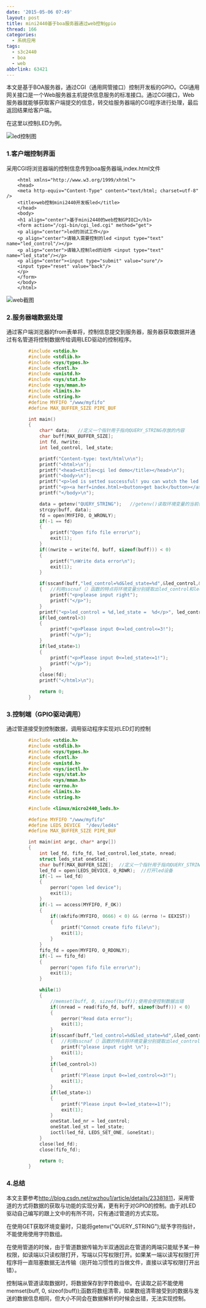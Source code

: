```yaml
---
date: '2015-05-06 07:49'
layout: post
title: mini2440基于boa服务器通过web控制gpio
thread: 166
categories:
  - 系统应用
tags:
  - s3c2440
  - boa
  - web
abbrlink: 63421
---
```


本文是基于BOA服务器，通过CGI（通用网管接口）控制开发板的GPIO。CGI通用网关接口是一个Web服务器主机提供信息服务的标准接口。通过CGI接口，Web服务器就能够获取客户端提交的信息，转交给服务器端的CGI程序进行处理，最后返回结果给客户端。

在这里以控制LED为例。

![led控制图](/images/boa-led.png)
<!---more--->

### 1.客户端控制界面
采用CGI将浏览器端的控制信息传到boa服务器端,index.html文件

        <html xmlns="http://www.w3.org/1999/xhtml">
        <head>
        <meta http-equiv="Content-Type" content="text/html; charset=utf-8" />
        <title>web控制mini2440开发板led</title>
        </head>
        <body>
        <h1 align="center">基于mini2440的web控制GPIO口</h1>
        <form action="/cgi-bin/cgi_led.cgi" method="get">
        <p align="center">led的测试工作</p>
        <p align="center">请输入需要控制的led <input type="text" name="led_control"/></p>
        <p align="center">请输入控制led的动作 <input type="text" name="led_state"/></p>
        <p align="center"><input type="submit" value="sure"/>
        <input type="reset" value="back"/>
        </p>
        </form>
        </body>
        </html>
![web截图](/images/boa-led-web.png)

### 2.服务器端数据处理
通过客户端浏览器的from表单将，控制信息提交到服务器，服务器获取数据并通过有名管道将控制数据传给调用LED驱动的控制程序。

``` C
        #include <stdio.h>
        #include <stdlib.h>
        #include <sys/types.h>
        #include <fcntl.h>
        #include <unistd.h>
        #include <sys/stat.h>
        #include <sys/mman.h>
        #include <limits.h>
        #include <string.h>
        #define MYFIFO "/www/myfifo"
        #define MAX_BUFFER_SIZE PIPE_BUF

        int main()
        {
            char* data;   //定义一个指针用于指向QUERY_STRING存放的内容
            char buff[MAX_BUFFER_SIZE];
            int fd, nwrite;
            int led_control, led_state;

            printf("Content-type: text/html\n\n");
            printf("<html>\n");
            printf("<head><title>cgi led demo</title></head>\n");
            printf("<body>\n");
            printf("<p>led is setted successful! you can watch the led's change</p>\n");
            printf("<p><a herf=index.html><button>get back</button></a></p>\n");
            printf("</body>\n");

            data = getenv("QUERY_STRING");   //getenv()读取环境变量的当前值的函数
            strcpy(buff, data);
            fd = open(MYFIFO, O_WRONLY);
            if(-1 == fd)
            {
                printf("Open fifo file error\n");
                exit(1);
            }
            if((nwrite = write(fd, buff, sizeof(buff))) < 0)
            {
                printf("\nWrite data error\n");
                exit(1);
            }

            if(sscanf(buff,"led_control=%d&led_state=%d",&led_control,&led_state)!=2)
            {   //利用sscnaf（）函数的特点将环境变量分别提取出led_control和led_state这两个值
                printf("<p>please input right");
                printf("</p>");
            }
            printf("<p>led_control = %d,led_state =  %d</p>", led_control, led_state);
            if(led_control>3)
            {
                printf("<p>Please input 0<=led_control<=3!");
                printf("</p>");
            }
            if(led_state>1)
            {
                printf("<p>Please input 0<=led_state<=1!");
                printf("</p>");
            }
            close(fd);
            printf("</html>\n");

            return 0;
        }
```
### 3.控制端（GPIO驱动调用）
通过管道接受到控制数据，调用驱动程序实现对LED灯的控制

``` C
        #include <stdio.h>
        #include <stdlib.h>
        #include <sys/types.h>
        #include <fcntl.h>
        #include <unistd.h>
        #include <sys/ioctl.h>
        #include <sys/stat.h>
        #include <sys/mman.h>
        #include <errno.h>
        #include <limits.h>
        #include <string.h>

        #include <linux/micro2440_leds.h>

        #define MYFIFO "/www/myfifo"
        #define LEDS_DEVICE  "/dev/led4s"
        #define MAX_BUFFER_SIZE PIPE_BUF

        int main(int argc, char* argv[])
        {
            int led_fd, fifo_fd, led_control,led_state, nread;
            struct leds_stat oneStat;
            char buff[MAX_BUFFER_SIZE];  //定义一个指针用于指向QUERY_STRING存放的内容
            led_fd = open(LEDS_DEVICE, O_RDWR);  //打开led设备
            if(-1 == led_fd)
            {
                perror("open led device");
                exit(1);
            }
            if(-1 == access(MYFIFO, F_OK))
            {
                if((mkfifo(MYFIFO, 0666) < 0) && (errno != EEXIST))
                {
                    printf("Connot create fifo file\n");
                    exit(1);
                }
            }
            fifo_fd = open(MYFIFO, O_RDONLY);
            if(-1 == fifo_fd)
            {
                perror("open fifo file error\n");
                exit(1);
            }

            while(1)
            {
                //memset(buff, 0, sizeof(buff));使用会使控制数据出错
                if((nread = read(fifo_fd, buff, sizeof(buff))) < 0)
                {
                    perror("Read data error");
                    exit(1);
                }
                if(sscanf(buff,"led_control=%d&led_state=%d",&led_control,&led_state)!=2)
                {   //利用sscnaf（）函数的特点将环境变量分别提取出led_control和led_state这两个值
                    printf("please input right \n");
                    exit(1);
                }
                if(led_control>3)
                {
                    printf("Please input 0<=led_control<=3!");
                    exit(1);
                }
                if(led_state>1)
                {
                    printf("Please input 0<=led_state<=1!");
                    exit(1);
                }
                oneStat.led_nr = led_control;
                oneStat.led_st = led_state;
                ioctl(led_fd, LEDS_SET_ONE, &oneStat);
            }
            close(led_fd);
            close(fifo_fd);

            return 0;
        }
```
### 4.总结
本文主要参考<http://blog.csdn.net/rwzhou1/article/details/23381811>，采用管道的方式将数据的获取与功能的实现分离，更有利于对GPIO的控制。由于对LED驱动自己编写的跟上文中的有所不同，只有通过管道的方式实现。

在使用GET获取环境变量时，只能将getenv("QUERY_STRING");赋予字符指针，不能使用使用字符数组。

在使用管道的时候，由于管道数据传输为半双通因此在管道的两端只能赋予某一种权限，如读端以只读权限打开，写端以只写权限打开。如果某一端以读写权限打开程序将一直阻塞数据无法传输（刚开始习惯性的当做文件，直接以读写权限打开出错）。

控制端从管道读取数据时，将数据保存到字符数组中。在读取之前不能使用memset(buff, 0, sizeof(buff));函数将数组清零，如果数组清零接受到的数据与发送的数据信息相同，但大小不同会在数据解析的时候会出错，无法实现控制。
